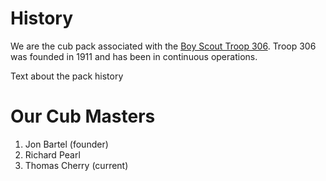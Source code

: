 # History #

We are the cub pack associated with the [Boy Scout Troop 306](http://ourtroop306.org/).  Troop 306 was founded in 1911 and has been in continuous operations.

<div class="sample_latin">Text about the pack history</div>

# Our Cub Masters #
1. Jon Bartel (founder)
1. Richard Pearl
1. Thomas Cherry (current)
